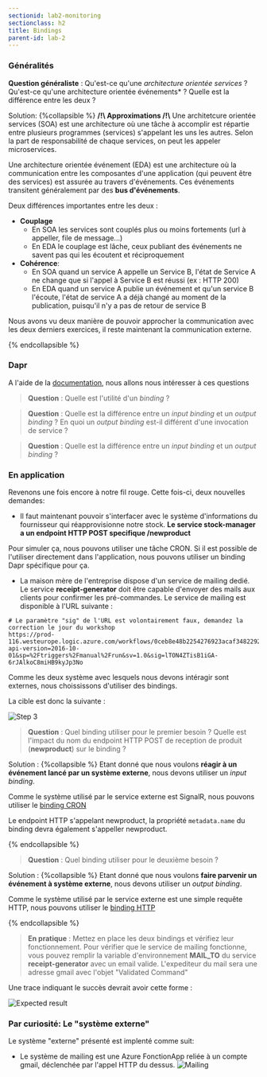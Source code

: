 ```yaml
---
sectionid: lab2-monitoring
sectionclass: h2
title: Bindings
parent-id: lab-2
---
```


### Généralités

**Question généraliste** : Qu'est-ce qu'une _architecture orientée services_ ? Qu'est-ce qu'une architecture orientée événements\* ? Quelle est la différence entre les deux ?

Solution:
{%collapsible %}
**/!\ Approximations /!\\**
Une architetcure orientée services (SOA) est une architecture où une tâche à accomplir est répartie entre plusieurs programmes (services) s'appelant les uns les autres. Selon la part de responsabilité de chaque services, on peut les appeler microservices.

Une architecture orientée événement (EDA) est une architecture où la communication entre les composantes d'une application (qui peuvent être des services) est assurée au travers d'événements. Ces événements transitent généralement par des **bus d'événements**.

Deux différences importantes entre les deux :

- **Couplage**
  - En SOA les services sont couplés plus ou moins fortements (url à appeller, file de message...)
  - En EDA le couplage est lâche, ceux publiant des événements ne savent pas qui les écoutent et réciproquement
- **Cohérence**:
  - En SOA quand un service A appelle un Service B, l'état de Service A ne change que si l'appel à Service B est réussi (ex : HTTP 200)
  - En EDA quand un service A publie un événement et qu'un service B l'écoute, l'état de service A a déjà changé au moment de la publication, puisqu'il n'y a pas de retour de service B

Nous avons vu deux manière de pouvoir approcher la communication avec les deux derniers exercices, il reste maintenant la communication externe.

{% endcollapsible %}

### Dapr

A l'aide de la [documentation](https://docs.dapr.io/developing-applications/building-blocks/bindings/bindings-overview/), nous allons nous intéresser à ces questions

> **Question** : Quelle est l'utilité d'un _binding_ ?

> **Question** : Quelle est la différence entre un _input binding_ et un _output binding_ ? En quoi un _output binding_ est-il différent d'une invocation de service ?

> **Question** : Quelle est la différence entre un _input binding_ et un _output binding_ ?

### En application

Revenons une fois encore à notre fil rouge. Cette fois-ci, deux nouvelles demandes:
- Il faut maintenant pouvoir s'interfacer avec le système d'informations du fournisseur qui réapprovisionne notre stock. **Le service **stock-manager** a un endpoint HTTP POST specifique /newproduct**

Pour simuler ça, nous pouvons utiliser une tâche CRON. Si il est possible de l'utiliser directement dans l'application, nous pouvons utiliser un binding Dapr spécifique pour ça.

- La maison mère de l'entreprise dispose d'un service de mailing dedié.  Le service **receipt-generator** doit être capable d'envoyer des mails aux clients pour confirmer les pré-commandes. Le service de mailing est disponible à l'URL suivante : 

```shell
# Le paramètre "sig" de l'URL est volontairement faux, demandez la correction le jour du workshop 
https://prod-116.westeurope.logic.azure.com/workflows/0ceb8e48b2254276923acaf348229260/triggers/manual/paths/invoke?api-version=2016-10-01&sp=%2Ftriggers%2Fmanual%2Frun&sv=1.0&sig=lTON4ZTisB1iGA-6rJAlkoC8miHB9kyJp3No
```

Comme les deux système avec lesquels nous devons intéragir sont externes, nous choississons d'utiliser des bindings. 

La cible est donc la suivante :

![Step 3](/media/lab2/bindings/app-step-3-bindings.png)


> **Question** : Quel binding utiliser pour le premier besoin ? Quelle est l'impact du nom du endpoint HTTP POST de reception de produit (**newproduct**) sur le binding ?

Solution :
{%collapsible %}
Etant donné que nous voulons **réagir à un événement lancé par un système externe**, nous devons utiliser un *input binding*.

Comme le système utilisé par le service externe est SignalR, nous pouvons utiliser le [binding CRON](https://docs.dapr.io/reference/components-reference/supported-bindings/cron/)

Le endpoint HTTP s'appelant newproduct, la propriété `metadata.name` du binding devra également s'appeller newproduct.

{% endcollapsible %}

> **Question** : Quel binding utiliser pour le deuxième besoin ?

Solution :
{%collapsible %}
Etant donné que nous voulons **faire parvenir un événement à système externe**, nous devons utiliser un *output binding*.

Comme le système utilisé par le service externe est une simple requête HTTP, nous pouvons utiliser le [binding HTTP](https://docs.dapr.io/reference/components-reference/supported-bindings/http/)

{% endcollapsible %}

> **En pratique** : Mettez en place les deux bindings et vérifiez leur fonctionnement. Pour vérifier que le service de mailing fonctionne, vous pouvez remplir la variable d'environnement **MAIL_TO** du service **receipt-generator** avec un email valide. L'expediteur du mail sera une adresse gmail avec l'objet "Validated Command"

Une trace indiquant le succès devrait avoir cette forme :

![Expected result](/media/lab2/bindings/expected-result.png)

### Par curiosité: Le "système externe"

Le système "externe" présenté est implenté comme suit:
- Le système de mailing est une Azure FonctionApp reliée à un compte gmail, déclenchée par l'appel HTTP du dessus.
![Mailing](/media/lab2/bindings/logic-app-mailing.png)




